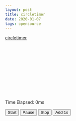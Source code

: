 ```yaml
---
layout: post
title: circletimer
date: 2020-01-07
tags: opensource
---
```


<link rel="stylesheet" type="text/css" href="/assets/vendor/circletimer/circletimer.css">
<style>
#example-timer {
  height: 150px;
  margin: 20px auto;
  width: 150px;
}

h1 {
  color: #17a768;
  font-family: 'Pacifico', cursive;
  font-size: 40pt;
  margin: 40px 0 5px;
  text-align: center;
}

h1 a {
  color: #17a768;
  text-decoration: none;
}

h1 a:hover {
  color: #32dd92;
}

h5 {
  color: #f1601d;
  font-family: 'Raleway', sans-serif;
  font-size: 13pt;
  margin: 0;
  text-align: center;
}

h5 a {
  color: #f1ad1d;
  text-decoration: none;
}

h5 a:hover {
  color: #f1ad1d;
  text-decoration: underline;
}

p {
  color: #bbae93;
}

button {
  background-color: #f1601d;
  border: none;
  border-radius: 3px;
  color: #e7e0d2;
  margin: 0 8px;
  padding: 6px 9px;
}

button:hover {
  background-color: #f1ad1d;
}

pre {
  display: table;
  margin: 20px auto;
  text-align: left;
}

code {
  border-radius: 10px;
}
</style>

[circletimer](https://github.com/abejfehr/circletimer)

<div id="example-timer"></div>
<p>Time Elapsed: <span id="time-elapsed">0</span>ms</p>
<button id="start">Start</button>
<button id="pause">Pause</button>
<button id="stop">Stop</button>
<button id="add">Add 1s</button>

<script>
require(['init'], (init) => {
  require(['jquery'], ($) => {
    require(['circletimer'], (ct) => {
      /* Example code */
      $("#example-timer").circletimer({
        onComplete: function() {
          alert("Time is up!");
        },
        onUpdate: function(elapsed) {
          $("#time-elapsed").html(Math.round(elapsed));
        },
        timeout: 5000
      });

      $("#start").on("click", function() {
        $("#example-timer").circletimer("start");
      });

      $("#pause").on("click", function() {
        $("#example-timer").circletimer("pause");
      });

      $("#stop").on("click", function() {
        $("#example-timer").circletimer("stop");
      });

      $("#add").on("click", function() {
        $("#example-timer").circletimer("add", 1000);
      });
    }); //end of require(['circletimer']
  });
});
</script>

